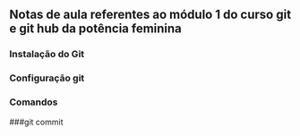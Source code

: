 ## Notas de aula referentes ao módulo 1 do curso git e git hub da potência feminina

### Instalação do Git

### Configuração git

### Comandos

###git commit